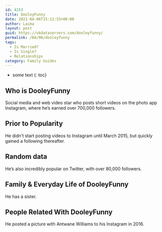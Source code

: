 ```yaml
---
id: 4153
title: DooleyFunny
date: 2021-04-06T15:12:53+00:00
author: Laima
layout: post
guid: https://ukdataservers.com/dooleyfunny/
permalink: /04/06/dooleyfunny
tags:
  - Is Married?
  - Is Single?
  - Relationships
category: Family Guides
---
```


* some text
{: toc}


## Who is DooleyFunny
                  
                  
                  
Social media and web video star who posts short videos on the photo app Instagram, where he&#8217;s earned over 700,000 followers.
                  
              
            
              
            
                
                
                
## Prior to Popularity
                  
                  
                  
He didn&#8217;t start posting videos to Instagram until March 2015, but quickly gained a following thereafter.
                  
              
            
              
            
                
                
                
## Random data
                  
                  
                  
He&#8217;s also incredibly popular on Twitter, with over 80,000 followers.
                  
              
            
              
            
                
                
                
## Family & Everyday Life of DooleyFunny
                  
                  
                  
He has a sister.
                  
              
            
              
            
                
                
                
## People Related With DooleyFunny
                  
                  
                  
He posted a picture with Antwane Williams to his Instagram in 2016.
                  
              
            
              
            
                
              
            
              
              
            
            
              
            
          
          
          